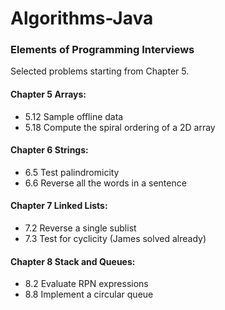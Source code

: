 # Algorithms-Java

### Elements of Programming Interviews
Selected problems starting from Chapter 5.

#### Chapter 5 Arrays:
- 5.12 Sample offline data
- 5.18 Compute the spiral ordering of a 2D array

#### Chapter 6 Strings:
- 6.5 Test palindromicity
- 6.6 Reverse all the words in a sentence

#### Chapter 7 Linked Lists:
- 7.2 Reverse a single sublist
- 7.3 Test for cyclicity (James solved already)

#### Chapter 8 Stack and Queues:
- 8.2 Evaluate RPN expressions
- 8.8 Implement a circular queue